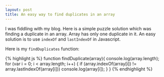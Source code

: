 ```yaml
---
layout: post
title: An easy way to find duplicates in an array
---
```


I was fiddling with my blog. Here is a simple puzzle solution which was finding a duplicate in an array.
Array has only one duplicate in it. An easy solution is to use `indexOf` and
`lastIndexOf` in Javascript.

Here is my `findDuplicates` function:

{% highlight js %}
function findDuplicate(array){
  console.log(array.length);
  for (var i = 0; i < array.length; i++) {
    if (array.indexOf(array[i]) != array.lastIndexOf(array[i]))
      console.log(array[i]);
  }
}
{% endhighlight %}

